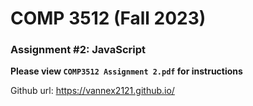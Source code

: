 # COMP 3512 (Fall 2023)
### Assignment #2: JavaScript

**Please view `COMP3512 Assignment 2.pdf` for instructions**


Github url: https://vannex2121.github.io/  
  
